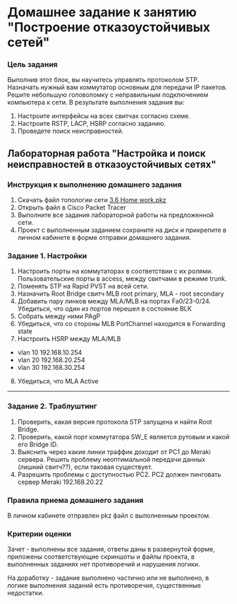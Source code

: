 # Домашнее задание к занятию "Построение отказоустойчивых сетей" 

### Цель задания

Выполнив этот блок, вы научитесь управлять протоколом STP. Назначать нужный вам коммутатор основным для передачи IP пакетов. Решите небольшую головоломку с неправильным подключением компьютера к сети. В результате выполнения задания вы:

1. Настроите интерфейсы на всех свитчах согласно схеме.
2. Настроите RSTP, LACP, HSRP согласно заданию.
3. Проведете поиск неисправностей.


## Лабораторная работа "Настройка и поиск неисправностей в отказоустойчивых сетях"

### Инструкция к выполнению домашнего задания

1. Скачать файл топологии сети [3.6 Home work.pkz](https://github.com/netology-code/rsnt-homeworks/tree/main/3-06)
2. Открыть файл в Cisco Packet Tracer
3. Выполните все задания лабораторной работы на предложенной сети.
4. Проект с выполненным заданием сохраните на диск и прикрепите в личном кабинете в форме отправки домашнего задания.

### Задание 1. Настройки

1. Настроить порты на коммутаторах в соответствии с их ролями. Пользовательские порты в access, между свитчами в режиме trunk.
2. Поменять STP на Rapid PVST на всей сети.
3. Назначить Root Bridge свитч MLB root primary, MLA - root secondary
4. Добавить пару линков между MLA/MLB на портах Fa0/23-0/24. Убедиться, что один из портов перешел в состояние BLK  
5. Собрать между ними PAgP
6. Убедиться, что со стороны MLB PortChannel находится в Forwarding state
7. Настроить HSRP между MLA/MLB  
- vlan 10 192.168.10.254  
- vlan 20 192.168.20.254  
- vlan 30 192.168.30.254  
8. Убедиться, что MLA Active

---

### Задание 2. Траблуштинг

1. Проверить, какая версия протокола STP запущена и найти Root Bridge.
2. Проверить, какой порт коммутатора SW_E является рутовым и какой его Bridge ID.
3. Выяснить через какие линки траффик доходит от PC1 до Meraki сервера. Решить проблему неоптимальной передачи данных (лишний свитч??), если таковая существует.
4. Разрешить проблемы с доступностью PC2. PC2 должен пинговать сервер Meraki 192.168.20.22


### Правила приема домашнего задания

В личном кабинете отправлен pkz файл с выполненным проектом.

### Критерии оценки

Зачет - выполнены все задания, ответы даны в развернутой форме, приложены соответствующие скриншоты и файлы проекта, в выполненных заданиях нет противоречий и нарушения логики.

На доработку - задание выполнено частично или не выполнено, в логике выполнения заданий есть противоречия, существенные недостатки.
